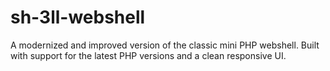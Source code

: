 # sh-3ll-webshell
A modernized and improved version of the classic mini PHP webshell. Built with support for the latest PHP versions and a clean responsive UI.
